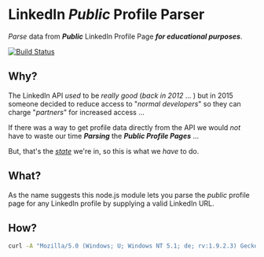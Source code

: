 # LinkedIn *Public* Profile Parser

*Parse* data from ***Public*** LinkedIn Profile Page ***for educational purposes***.   

[![Build Status](https://travis-ci.org/nelsonic/linkedin-public-profile-parser.svg)](https://travis-ci.org/nelsonic/linkedin-public-profile-parser)

## Why?

The LinkedIn API *used* to be *really good* (*back in 2012* ... )
but in 2015 someone decided to reduce access to "*normal developers*" so they can charge "*partners*" for increased access ...

If there was a way to get profile data directly from the API
we would *not* have to waste our time
***Parsing*** the ***Public Profile Pages*** ...

But, that's the [*state*](http://stackoverflow.com/questions/tagged/linkedin)
we're in, so this is what we *have* to do.

## What?

As the name suggests this node.js module lets you
parse the *public* profile page for any LinkedIn profile
by supplying a valid LinkedIn URL.


## How?

```sh
curl -A "Mozilla/5.0 (Windows; U; Windows NT 5.1; de; rv:1.9.2.3) Gecko/20100401 Firefox/3.6.3" https://uk.linkedin.com/in/simonlab -o test/linkedin/simon-labondance-founders.html
```
